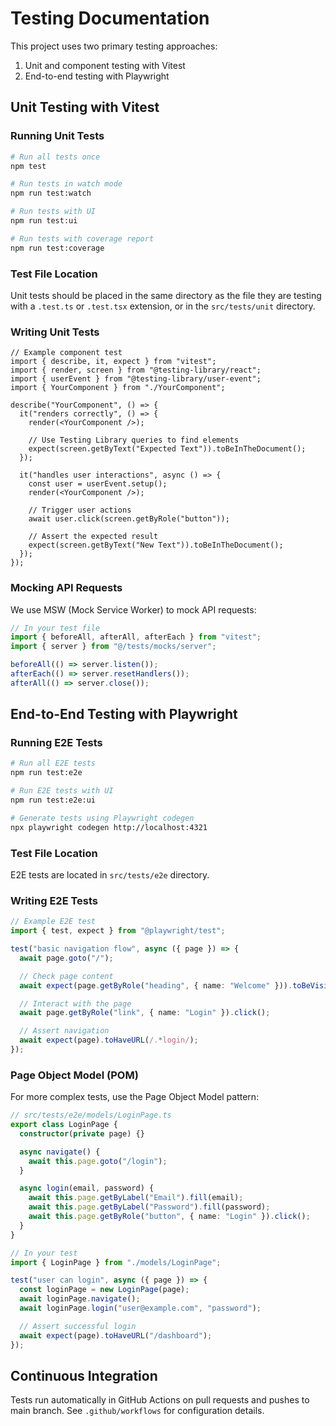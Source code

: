 # Testing Documentation

This project uses two primary testing approaches:

1. Unit and component testing with Vitest
2. End-to-end testing with Playwright

## Unit Testing with Vitest

### Running Unit Tests

```bash
# Run all tests once
npm test

# Run tests in watch mode
npm run test:watch

# Run tests with UI
npm run test:ui

# Run tests with coverage report
npm run test:coverage
```

### Test File Location

Unit tests should be placed in the same directory as the file they are testing with a `.test.ts` or `.test.tsx` extension, or in the `src/tests/unit` directory.

### Writing Unit Tests

```tsx
// Example component test
import { describe, it, expect } from "vitest";
import { render, screen } from "@testing-library/react";
import { userEvent } from "@testing-library/user-event";
import { YourComponent } from "./YourComponent";

describe("YourComponent", () => {
  it("renders correctly", () => {
    render(<YourComponent />);

    // Use Testing Library queries to find elements
    expect(screen.getByText("Expected Text")).toBeInTheDocument();
  });

  it("handles user interactions", async () => {
    const user = userEvent.setup();
    render(<YourComponent />);

    // Trigger user actions
    await user.click(screen.getByRole("button"));

    // Assert the expected result
    expect(screen.getByText("New Text")).toBeInTheDocument();
  });
});
```

### Mocking API Requests

We use MSW (Mock Service Worker) to mock API requests:

```ts
// In your test file
import { beforeAll, afterAll, afterEach } from "vitest";
import { server } from "@/tests/mocks/server";

beforeAll(() => server.listen());
afterEach(() => server.resetHandlers());
afterAll(() => server.close());
```

## End-to-End Testing with Playwright

### Running E2E Tests

```bash
# Run all E2E tests
npm run test:e2e

# Run E2E tests with UI
npm run test:e2e:ui

# Generate tests using Playwright codegen
npx playwright codegen http://localhost:4321
```

### Test File Location

E2E tests are located in `src/tests/e2e` directory.

### Writing E2E Tests

```ts
// Example E2E test
import { test, expect } from "@playwright/test";

test("basic navigation flow", async ({ page }) => {
  await page.goto("/");

  // Check page content
  await expect(page.getByRole("heading", { name: "Welcome" })).toBeVisible();

  // Interact with the page
  await page.getByRole("link", { name: "Login" }).click();

  // Assert navigation
  await expect(page).toHaveURL(/.*login/);
});
```

### Page Object Model (POM)

For more complex tests, use the Page Object Model pattern:

```ts
// src/tests/e2e/models/LoginPage.ts
export class LoginPage {
  constructor(private page) {}

  async navigate() {
    await this.page.goto("/login");
  }

  async login(email, password) {
    await this.page.getByLabel("Email").fill(email);
    await this.page.getByLabel("Password").fill(password);
    await this.page.getByRole("button", { name: "Login" }).click();
  }
}

// In your test
import { LoginPage } from "./models/LoginPage";

test("user can login", async ({ page }) => {
  const loginPage = new LoginPage(page);
  await loginPage.navigate();
  await loginPage.login("user@example.com", "password");

  // Assert successful login
  await expect(page).toHaveURL("/dashboard");
});
```

## Continuous Integration

Tests run automatically in GitHub Actions on pull requests and pushes to main branch. See `.github/workflows` for configuration details.
